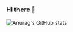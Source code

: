 ### Hi there 👋

<!--
**AbhishekJha3511/AbhishekJha3511** is a ✨ _special_ ✨ repository because its `README.md` (this file) appears on your GitHub profile.

Here are some ideas to get you started:

- 🔭 I’m currently working on ...
- 🌱 I’m currently learning ...
- 👯 I’m looking to collaborate on ...
- 🤔 I’m looking for help with ...
- 💬 Ask me about ...
- 📫 How to reach me: ...
- 😄 Pronouns: ...
- ⚡ Fun fact: ...
- Hello there
-->



![Anurag's GitHub stats](https://github-readme-stats.vercel.app/api?username=AbhishekJha3511_icons=true&theme=transparent)
